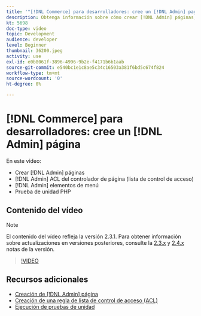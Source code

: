 ```yaml
---
title: '"[!DNL Commerce] para desarrolladores: cree un [!DNL Admin] page"'
description: Obtenga información sobre cómo crear [!DNL Admin] páginas, [!DNL Admin] ACL del controlador de página (lista de control de acceso) y realizar pruebas de unidad.
kt: 5698
doc-type: video
topic: Development
audience: developer
level: Beginner
thumbnail: 36200.jpeg
activity: use
exl-id: e0b8061f-3896-4996-9b2e-f4171b6b1aab
source-git-commit: e540bc1e1c8ae5c34c16503a381f6bd5c674f824
workflow-type: tm+mt
source-wordcount: '0'
ht-degree: 0%

---
```


# [!DNL Commerce] para desarrolladores: cree un [!DNL Admin] página

En este vídeo:

- Crear [!DNL Admin] páginas
- [!DNL Admin] ACL del controlador de página (lista de control de acceso)
- [!DNL Admin] elementos de menú
- Prueba de unidad PHP

## Contenido del vídeo

>[!NOTE]
>
>El contenido del vídeo refleja la versión 2.3.1. Para obtener información sobre actualizaciones en versiones posteriores, consulte la [ 2.3.x](https://devdocs.magento.com/guides/v2.3/release-notes/bk-release-notes.html) y [2.4.x](https://devdocs.magento.com/guides/v2.4/release-notes/bk-release-notes.html) notas de la versión.

>[!VIDEO](https://video.tv.adobe.com/v/36200?quality=12&learn=on)

## Recursos adicionales

- [Creación de [!DNL Admin] página](https://devdocs.magento.com/guides/v2.4/ext-best-practices/extension-coding/example-module-adminpage.html)
- [Creación de una regla de lista de control de acceso (ACL)](https://devdocs.magento.com/guides/v2.4/ext-best-practices/tutorials/create-access-control-list-rule.html)
- [Ejecución de pruebas de unidad](https://devdocs.magento.com/guides/v2.4/test/unit/unit_test_execution.html)
